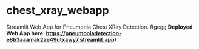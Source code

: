 # chest_xray_webapp
Streamlit Web App for Pneumonia Chest XRay Detection.
ffgegg
**Deployed Web App here: https://pneumoniadetection-e8b3aaamak2ae49utxawy7.streamlit.app/**
